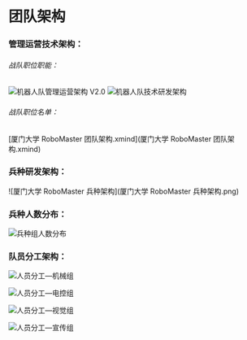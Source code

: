 # 团队架构

### 管理运营技术架构：

###### 战队职位职能：

<img src="机器人队管理运营架构 V2.0.png" alt="机器人队管理运营架构 V2.0"/>



<img src="T机器人队技术研发架构.png" alt="机器人队技术研发架构"  />

###### 战队职位名单：

 [厦门大学 RoboMaster 团队架构.xmind](厦门大学 RoboMaster 团队架构.xmind) 

### 兵种研发架构：

![厦门大学 RoboMaster 兵种架构](厦门大学 RoboMaster 兵种架构.png)

### 兵种人数分布：

![兵种组人数分布](兵种组人数分布.png)

### 队员分工架构：

![人员分工—机械组](人员分工—机械组.png)

![人员分工—电控组](人员分工—电控组.png)

![人员分工—视觉组](人员分工—视觉组.png)

![人员分工—宣传组](人员分工—宣传组.png)




